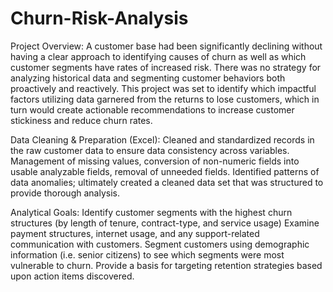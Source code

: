 # Churn-Risk-Analysis

Project Overview:
A customer base had been significantly declining without having a clear approach to identifying causes of churn as well as which customer segments have rates of increased risk. There was no strategy for analyzing historical data and segmenting customer behaviors both proactively and reactively. This project was set to identify which impactful factors utilizing data garnered from the returns to lose customers, which in turn would create actionable recommendations to increase customer stickiness and reduce churn rates.


Data Cleaning & Preparation (Excel):
Cleaned and standardized records in the raw customer data to ensure data consistency across variables. 
Management of missing values, conversion of non-numeric fields into usable analyzable fields, removal of unneeded fields.
Identified patterns of data anomalies; ultimately created a cleaned data set that was structured to provide thorough analysis.

Analytical Goals:
Identify customer segments with the highest churn structures (by length of tenure, contract-type, and service usage)
Examine payment structures, internet usage, and any support-related communication with customers.
Segment customers using demographic information (i.e. senior citizens) to see which segments were most vulnerable to churn.
Provide a basis for targeting retention strategies based upon action items discovered.
